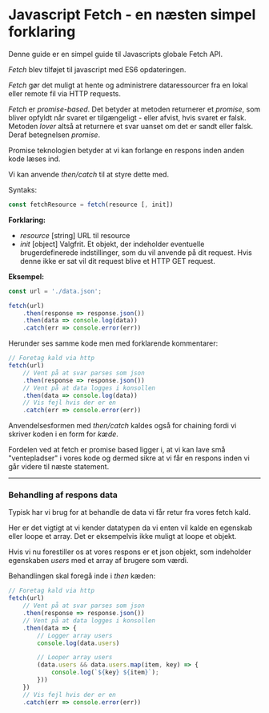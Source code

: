 # Javascript Fetch - en næsten simpel forklaring

Denne guide er en simpel guide til Javascripts globale Fetch API. 

*Fetch* blev tilføjet til javascript med ES6 opdateringen.

*Fetch* gør det muligt at hente og administrere dataressourcer fra en lokal eller remote fil via HTTP requests. 

*Fetch* er *promise-based*. Det betyder at metoden returnerer et *promise*, som bliver opfyldt når svaret er tilgængeligt - eller afvist, hvis svaret er falsk. Metoden *lover* altså at returnere et svar uanset om det er sandt eller falsk. Deraf betegnelsen *promise*.

Promise teknologien betyder at vi kan forlange en respons inden anden kode læses ind. 

Vi kan anvende *then/catch* til at styre dette med.

Syntaks:
```js
const fetchResource = fetch(resource [, init])
```
**Forklaring:**
- *resource* [string] URL til resource
- *init* [object] Valgfrit. Et objekt, der indeholder eventuelle brugerdefinerede indstillinger, som du vil anvende på dit request. Hvis denne ikke er sat vil dit request blive et HTTP GET request.

**Eksempel:**
```js
const url = './data.json';

fetch(url)
    .then(response => response.json())
    .then(data => console.log(data))
    .catch(err => console.error(err))
```
Herunder ses samme kode men med forklarende kommentarer:
```js
// Foretag kald via http
fetch(url)
    // Vent på at svar parses som json
    .then(response => response.json())
    // Vent på at data logges i konsollen
    .then(data => console.log(data))
    // Vis fejl hvis der er en
    .catch(err => console.error(err))
```
Anvendelsesformen med *then/catch* kaldes også for chaining fordi vi skriver koden i en form for *kæde*.

Fordelen ved at fetch er promise based ligger i, at vi kan lave små "ventepladser" i vores kode og dermed sikre at vi får en respons inden vi går videre til næste statement.
___
### Behandling af respons data

Typisk har vi brug for at behandle de data vi får retur fra vores fetch kald. 

Her er det vigtigt at vi kender datatypen da vi enten vil kalde en egenskab eller loope et array. Det er eksempelvis ikke muligt at loope et objekt.

Hvis vi nu forestiller os at vores respons er et json objekt, som indeholder egenskaben *users* med et array af brugere som værdi. 

Behandlingen skal foregå inde i *then* kæden:
```js
// Foretag kald via http
fetch(url)
    // Vent på at svar parses som json
    .then(response => response.json())
    // Vent på at data logges i konsollen
    .then(data => {
        // Logger array users
        console.log(data.users)

        // Looper array users
        (data.users && data.users.map(item, key) => {
            console.log(`${key} ${item}`);
        }))
    })
    // Vis fejl hvis der er en
    .catch(err => console.error(err))
```







